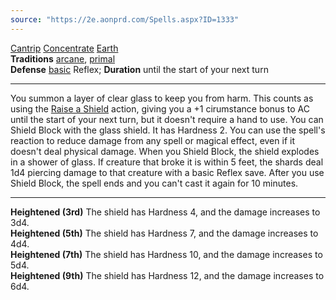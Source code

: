 ```yaml
---
source: "https://2e.aonprd.com/Spells.aspx?ID=1333"
---
```

[Cantrip](https://2e.aonprd.com/Traits.aspx?ID=22) [Concentrate](https://2e.aonprd.com/Traits.aspx?ID=32) [Earth](https://2e.aonprd.com/Traits.aspx?ID=55)   
**Traditions** [arcane](https://2e.aonprd.com/Spells.aspx?Tradition=1), [primal](https://2e.aonprd.com/Spells.aspx?Tradition=4)  
**Defense** [basic](https://2e.aonprd.com/Rules.aspx?ID=329) Reflex; **Duration** until the start of your next turn

---

You summon a layer of clear glass to keep you from harm. This counts as using the [Raise a Shield](https://2e.aonprd.com/Actions.aspx?ID=2316) action, giving you a +1 cirumstance bonus to AC until the start of your next turn, but it doesn't require a hand to use. You can Shield Block with the glass shield. It has Hardness 2. You can use the spell's reaction to reduce damage from any spell or magical effect, even if it doesn't deal physical damage. When you Shield Block, the shield explodes in a shower of glass. If creature that broke it is within 5 feet, the shards deal 1d4 piercing damage to that creature with a basic Reflex save. After you use Shield Block, the spell ends and you can't cast it again for 10 minutes.

---

**Heightened (3rd)** The shield has Hardness 4, and the damage increases to 3d4.  
**Heightened (5th)** The shield has Hardness 7, and the damage increases to 4d4.  
**Heightened (7th)** The shield has Hardness 10, and the damage increases to 5d4.  
**Heightened (9th)** The shield has Hardness 12, and the damage increases to 6d4.